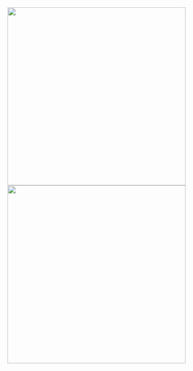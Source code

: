 <img src="https://github.com/26seung/next-ai-conversation/assets/79305451/4c6c3404-cfb4-45bc-ac26-b734e20145f5" width="400">
<img src="https://github.com/26seung/next-ai-conversation/assets/79305451/2e741313-2480-4822-a8cb-c1a17fae87cd" width="400">
